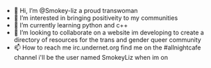 - 👋 Hi, I’m @Smokey-liz a proud transwoman
- 👀 I’m interested in bringing positiveity to my communities
- 🌱 I’m currently learning python and c++
- 💞️ I’m looking to collaborate on a website im developing to create a directory of resources for the trans and gender queer community
- 📫 How to reach me irc.undernet.org find me on the #allnightcafe channel i'll be the user named SmokeyLiz when im on

<!---
Smokey-liz/Smokey-liz is a ✨ special ✨ repository because its `README.md` (this file) appears on your GitHub profile.
You can click the Preview link to take a look at your changes.
--->
